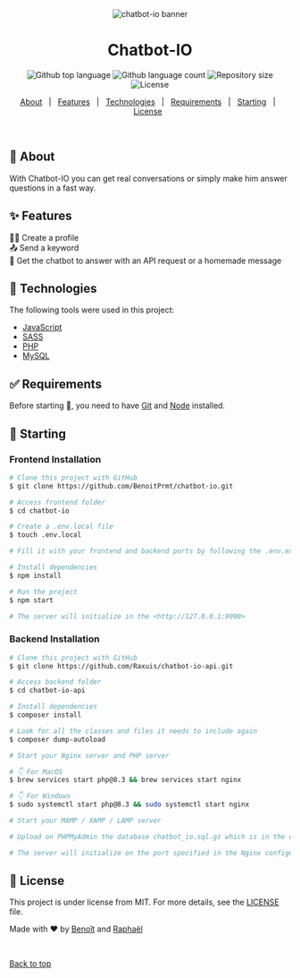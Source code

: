<div align="center" id="top"> 
  <img src="https://i.ibb.co/c8hy30b/chatbot-io.webp" alt="chatbot-io banner" />
</div>

<h1 align="center">Chatbot-IO</h1>

<p align="center">
  <img alt="Github top language" src="https://img.shields.io/github/languages/top/BenoitPrmt/chatbot-io?color=56BEB8">

  <img alt="Github language count" src="https://img.shields.io/github/languages/count/BenoitPrmt/chatbot-io?color=56BEB8">

  <img alt="Repository size" src="https://img.shields.io/github/repo-size/BenoitPrmt/chatbot-io?color=56BEB8">

  <img alt="License" src="https://img.shields.io/github/license/BenoitPrmt/chatbot-io?color=56BEB8">
</p>

<p align="center">
  <a href="#dart-about">About</a> &#xa0; | &#xa0; 
  <a href="#sparkles-features">Features</a> &#xa0; | &#xa0;
  <a href="#rocket-technologies">Technologies</a> &#xa0; | &#xa0;
  <a href="#white_check_mark-requirements">Requirements</a> &#xa0; | &#xa0;
  <a href="#checkered_flag-starting">Starting</a> &#xa0; | &#xa0;
  <a href="#memo-license">License</a> &#xa0;
</p>

<br>

## :dart: About

With Chatbot-IO you can get real conversations or simply make him answer questions in a fast way.

## :sparkles: Features

👨‍🎓 Create a profile\
📤 Send a keyword\
💬 Get the chatbot to answer with an API request or a homemade message

## :rocket: Technologies

The following tools were used in this project:

- [JavaScript](https://developer.mozilla.org/fr/)
- [SASS](https://sass-lang.com/)
- [PHP](https://www.php.net/)
- [MySQL](https://www.mysql.com/fr/)

## :white_check_mark: Requirements

Before starting :checkered_flag:, you need to have [Git](https://git-scm.com) and [Node](https://nodejs.org/en/) installed.

## :checkered_flag: Starting

### Frontend Installation

```bash
# Clone this project with GitHub
$ git clone https://github.com/BenoitPrmt/chatbot-io.git

# Access frontend folder
$ cd chatbot-io

# Create a .env.local file
$ touch .env.local

# Fill it with your frontend and backend ports by following the .env.example

# Install dependencies
$ npm install

# Run the project
$ npm start

# The server will initialize in the <http://127.0.0.1:9090>
```

### Backend Installation

```bash
# Clone this project with GitHub
$ git clone https://github.com/Raxuis/chatbot-io-api.git

# Access backend folder
$ cd chatbot-io-api

# Install dependencies
$ composer install

# Look for all the classes and files it needs to include again
$ composer dump-autoload

# Start your Nginx server and PHP server

# 👇 For MacOS
$ brew services start php@8.3 && brew services start nginx

# 👇 For Windows
$ sudo systemctl start php@8.3 && sudo systemctl start nginx

# Start your MAMP / XAMP / LAMP server

# Upload on PHPMyAdmin the database chatbot_io.sql.gz which is in the database folder

# The server will initialize on the port specified in the Nginx configuration file
```

## :memo: License

This project is under license from MIT. For more details, see the [LICENSE](LICENSE.md) file.

Made with :heart: by <a href="https://github.com/BenoitPrmt" target="_blank">Benoît</a> and <a href="https://github.com/Raxuis" target="_blank">Raphaël</a>

&#xa0;

<a href="#top">Back to top</a>
